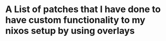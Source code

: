 # A List of patches that I have done to have custom functionality to my nixos setup by using overlays
